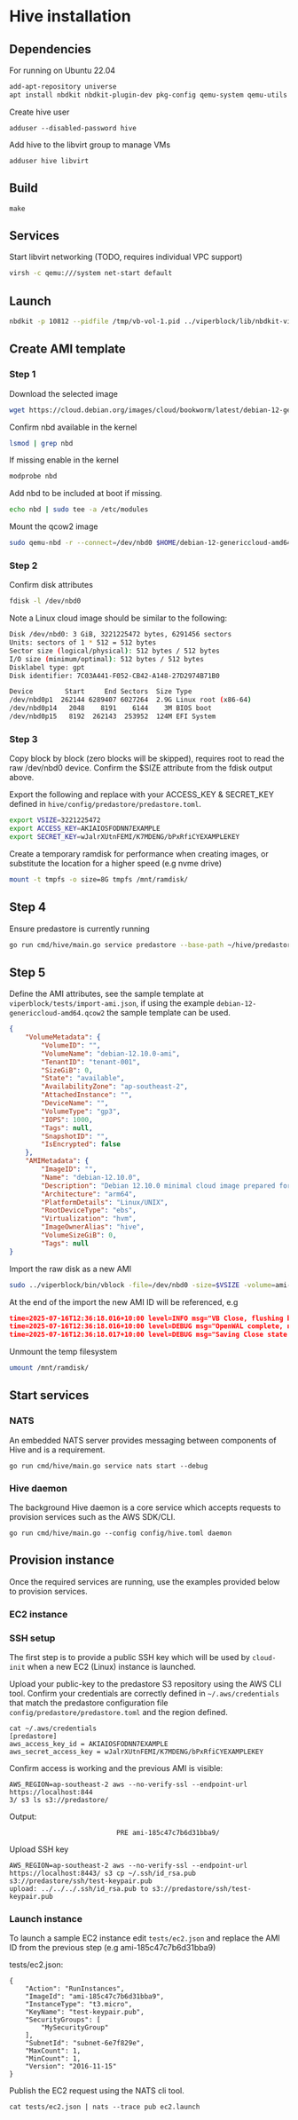 # Hive installation

## Dependencies

For running on Ubuntu 22.04

```bash
add-apt-repository universe
apt install nbdkit nbdkit-plugin-dev pkg-config qemu-system qemu-utils qemu-kvm libvirt-daemon-system  libvirt-clients libvirt-dev
```

Create hive user

```
adduser --disabled-password hive
```

Add hive to the libvirt group to manage VMs

```
adduser hive libvirt
```

## Build

```
make
```

## Services

Start libvirt networking (TODO, requires individual VPC support)

```bash
virsh -c qemu:///system net-start default
```

## Launch

```bash
nbdkit -p 10812 --pidfile /tmp/vb-vol-1.pid ../viperblock/lib/nbdkit-viperblock-plugin.so -v -f size=67108864 volume=vol-2 bucket=predastore region=ap-southeast-2 access_key="X" secret_key="Y" base_dir="/tmp/vb/" host="https://127.0.0.1:8443" cache_size=0
```

## Create AMI template

### Step 1

Download the selected image

```bash
wget https://cloud.debian.org/images/cloud/bookworm/latest/debian-12-genericcloud-amd64.qcow2 -O $HOME/debian-12-genericcloud-amd64.qcow2
```

Confirm nbd available in the kernel

```bash
lsmod | grep nbd
```

If missing enable in the kernel

```bash
modprobe nbd
```

Add nbd to be included at boot if missing.

```bash
echo nbd | sudo tee -a /etc/modules
```

Mount the qcow2 image

```bash
sudo qemu-nbd -r --connect=/dev/nbd0 $HOME/debian-12-genericcloud-amd64.qcow2
```

### Step 2

Confirm disk attributes

```bash
fdisk -l /dev/nbd0
```

Note a Linux cloud image should be similar to the following:

```bash
Disk /dev/nbd0: 3 GiB, 3221225472 bytes, 6291456 sectors
Units: sectors of 1 * 512 = 512 bytes
Sector size (logical/physical): 512 bytes / 512 bytes
I/O size (minimum/optimal): 512 bytes / 512 bytes
Disklabel type: gpt
Disk identifier: 7C03A441-F052-CB42-A148-27D2974B71B0

Device        Start     End Sectors  Size Type
/dev/nbd0p1  262144 6289407 6027264  2.9G Linux root (x86-64)
/dev/nbd0p14   2048    8191    6144    3M BIOS boot
/dev/nbd0p15   8192  262143  253952  124M EFI System
```

### Step 3

Copy block by block (zero blocks will be skipped), requires root to read the raw /dev/nbd0 device. Confirm the $SIZE attribute from the fdisk output above.

Export the following and replace with your ACCESS_KEY & SECRET_KEY defined in `hive/config/predastore/predastore.toml`.

```bash
export VSIZE=3221225472
export ACCESS_KEY=AKIAIOSFODNN7EXAMPLE
export SECRET_KEY=wJalrXUtnFEMI/K7MDENG/bPxRfiCYEXAMPLEKEY
```

Create a temporary ramdisk for performance when creating images, or substitute the location for a higher speed (e.g nvme drive)

```bash
mount -t tmpfs -o size=8G tmpfs /mnt/ramdisk/
```

## Step 4

Ensure predastore is currently running

```bash
go run cmd/hive/main.go service predastore --base-path ~/hive/predastore/ --config-path ~/Development/mulga/hive/config/predastore/predastore.toml --tls-cert ~/Development/mulga/hive/config/server.pem --tls-key ~/Development/mulga/hive/config/server.key start
```

## Step 5

Define the AMI attributes, see the sample template at `viperblock/tests/import-ami.json`, if using the example `debian-12-genericcloud-amd64.qcow2` the sample template can be used.

```json
{
    "VolumeMetadata": {
        "VolumeID": "",
        "VolumeName": "debian-12.10.0-ami",
        "TenantID": "tenant-001",
        "SizeGiB": 0,
        "State": "available",
        "AvailabilityZone": "ap-southeast-2",
        "AttachedInstance": "",
        "DeviceName": "",
        "VolumeType": "gp3",
        "IOPS": 1000,
        "Tags": null,
        "SnapshotID": "",
        "IsEncrypted": false
    },
    "AMIMetadata": {
        "ImageID": "",
        "Name": "debian-12.10.0",
        "Description": "Debian 12.10.0 minimal cloud image prepared for Hive",
        "Architecture": "arm64",
        "PlatformDetails": "Linux/UNIX",
        "RootDeviceType": "ebs",
        "Virtualization": "hvm",
        "ImageOwnerAlias": "hive",
        "VolumeSizeGiB": 0,
        "Tags": null
}
```

Import the raw disk as a new AMI

```bash
sudo ../viperblock/bin/vblock -file=/dev/nbd0 -size=$VSIZE -volume=ami-debian-12-genericcloud -bucket=predastore -region=ap-southeast-2 -access_key="$ACCESS_KEY" -secret_key="$SECRET_KEY" -base_dir="/mnt/ramdisk/vbimport" -host="https://127.0.0.1:8443" -metadata=../viperblock/tests/import-ami.json
```

At the end of the import the new AMI ID will be referenced, e.g

```json
time=2025-07-16T12:36:18.016+10:00 level=INFO msg="VB Close, flushing block state to disk"
time=2025-07-16T12:36:18.016+10:00 level=DEBUG msg="OpenWAL complete, new WAL" file={file:0xc00009c780}
time=2025-07-16T12:36:18.017+10:00 level=DEBUG msg="Saving Close state to" path=/mnt/ramdisk/vbimport/ami-185c47c7b6d31bba9
```

Unmount the temp filesystem

```bash
umount /mnt/ramdisk/
```

## Start services

### NATS

An embedded NATS server provides messaging between components of Hive and is a requirement.

```
go run cmd/hive/main.go service nats start --debug
```

### Hive daemon

The background Hive daemon is a core service which accepts requests to provision services such as the AWS SDK/CLI.

```
go run cmd/hive/main.go --config config/hive.toml daemon
```

## Provision instance

Once the required services are running, use the examples provided below to provision services.

### EC2 instance

### SSH setup

The first step is to provide a public SSH key which will be used by `cloud-init` when a new EC2 (Linux) instance is launched.

Upload your public-key to the predastore S3 repository using the AWS CLI tool. Confirm your credentials are correctly defined in `~/.aws/credentials` that match the predastore configuration file `config/predastore/predastore.toml` and the region defined.

```
cat ~/.aws/credentials
[predastore]
aws_access_key_id = AKIAIOSFODNN7EXAMPLE
aws_secret_access_key = wJalrXUtnFEMI/K7MDENG/bPxRfiCYEXAMPLEKEY
```

Confirm access is working and the previous AMI is visible:

```
AWS_REGION=ap-southeast-2 aws --no-verify-ssl --endpoint-url https://localhost:844
3/ s3 ls s3://predastore/
```

Output:

```
                           PRE ami-185c47c7b6d31bba9/
```

Upload SSH key

```
AWS_REGION=ap-southeast-2 aws --no-verify-ssl --endpoint-url https://localhost:8443/ s3 cp ~/.ssh/id_rsa.pub s3://predastore/ssh/test-keypair.pub
upload: ../../../.ssh/id_rsa.pub to s3://predastore/ssh/test-keypair.pub
```

### Launch instance

To launch a sample EC2 instance edit `tests/ec2.json` and replace the AMI ID from the previous step (e.g ami-185c47c7b6d31bba9)

tests/ec2.json:

```
{
    "Action": "RunInstances",
    "ImageId": "ami-185c47c7b6d31bba9",
    "InstanceType": "t3.micro",
    "KeyName": "test-keypair.pub",
    "SecurityGroups": [
        "MySecurityGroup"
    ],
    "SubnetId": "subnet-6e7f829e",
    "MaxCount": 1,
    "MinCount": 1,
    "Version": "2016-11-15"
}
```

Publish the EC2 request using the NATS cli tool.

```
cat tests/ec2.json | nats --trace pub ec2.launch
```


